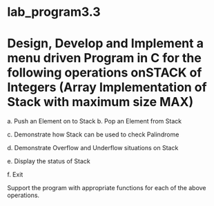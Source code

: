 # lab_program3.3
# Design, Develop and Implement a menu driven Program in C for the following operations onSTACK of Integers (Array Implementation of Stack with maximum size MAX)

a. Push an Element on to Stack b. Pop an Element from Stack

c. Demonstrate how Stack can be used to check Palindrome

d. Demonstrate Overflow and Underflow situations on Stack

e. Display the status of Stack

f. Exit

Support the program with appropriate functions for each of the above
operations.
